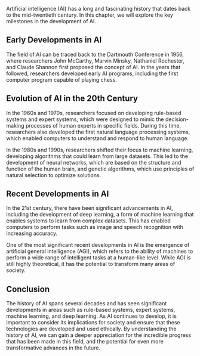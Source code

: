 
Artificial intelligence (AI) has a long and fascinating history that dates back to the mid-twentieth century. In this chapter, we will explore the key milestones in the development of AI.

Early Developments in AI
------------------------

The field of AI can be traced back to the Dartmouth Conference in 1956, where researchers John McCarthy, Marvin Minsky, Nathaniel Rochester, and Claude Shannon first proposed the concept of AI. In the years that followed, researchers developed early AI programs, including the first computer program capable of playing chess.

Evolution of AI in the 20th Century
-----------------------------------

In the 1960s and 1970s, researchers focused on developing rule-based systems and expert systems, which were designed to mimic the decision-making processes of human experts in specific fields. During this time, researchers also developed the first natural language processing systems, which enabled computers to understand and respond to human language.

In the 1980s and 1990s, researchers shifted their focus to machine learning, developing algorithms that could learn from large datasets. This led to the development of neural networks, which are based on the structure and function of the human brain, and genetic algorithms, which use principles of natural selection to optimize solutions.

Recent Developments in AI
-------------------------

In the 21st century, there have been significant advancements in AI, including the development of deep learning, a form of machine learning that enables systems to learn from complex datasets. This has enabled computers to perform tasks such as image and speech recognition with increasing accuracy.

One of the most significant recent developments in AI is the emergence of artificial general intelligence (AGI), which refers to the ability of machines to perform a wide range of intelligent tasks at a human-like level. While AGI is still highly theoretical, it has the potential to transform many areas of society.

Conclusion
----------

The history of AI spans several decades and has seen significant developments in areas such as rule-based systems, expert systems, machine learning, and deep learning. As AI continues to develop, it is important to consider its implications for society and ensure that these technologies are developed and used ethically. By understanding the history of AI, we can gain a deeper appreciation for the incredible progress that has been made in this field, and the potential for even more transformative advances in the future.
